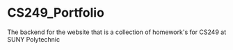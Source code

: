 # CS249_Portfolio
The backend for the website that is a collection of homework's for CS249 at SUNY Polytechnic
